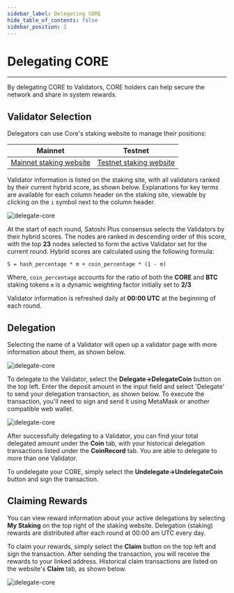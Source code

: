 ```yaml
---
sidebar_label: Delegating CORE
hide_table_of_contents: false
sidebar_position: 2
---
```


# Delegating CORE
---

By delegating CORE to Validators, CORE holders can help secure the network and share in system rewards.

## Validator Selection

Delegators can use Core's staking website to manage their positions:

| Mainnet                                              | Testnet                                                    |
| ---------------------------------------------------- | ---------------------------------------------------------- |
| [Mainnet staking website](https://stake.coredao.org) | [Testnet staking website](https://stake.test.btcs.network) |

Validator information is listed on the staking site, with all validators ranked by their current hybrid score, as shown below. Explanations for key terms are available for each column header on the staking site, viewable by clicking on the `i` symbol next to the column header.

![delegate-core](../../static/img/delegate/delegate-core/delegate-core-1.avif)

At the start of each round, Satoshi Plus consensus selects the Validators by their hybrid scores. The nodes are ranked in descending order of this score, with the top **23** nodes selected to form the active Validator set for the current round. Hybrid scores are calculated using the following formula:

`S = hash_percentage * m + coin_percentage * (1 - m)`

Where,
`coin_percentage` accounts for the ratio of both the **CORE** and **BTC** staking tokens
`m` is a dynamic weighting factor initially set to **2/3**

Validator information is refreshed daily at **00:00 UTC** at the beginning of each round.

## Delegation

Selecting the name of a Validator will open up a validator page with more information about them, as shown below.

![delegate-core](../../static/img/delegate/delegate-core/delegate-core-2.avif)

To delegate to the Validator, select the **Delegate→DelegateCoin** button on the top left. Enter the deposit amount in the input field and select 'Delegate' to send your delegation transaction, as shown below. To execute the transaction, you'll need to sign and send it using MetaMask or another compatible web wallet.

![delegate-core](../../static/img/delegate/delegate-core/delegate-core-3.avif)

After successfully delegating to a Validator, you can find your total delegated amount under the **Coin** tab, with your historical delegation transactions listed under the **CoinRecord** tab. You are able to delegate to more than one Validator.

To undelegate your CORE, simply select the **Undelegate→UndelegateCoin** button and sign the transaction.

## Claiming Rewards

You can view reward information about your active delegations by selecting **My Staking** on the top right of the staking website. Delegation (staking) rewards are distributed after each round at 00:00 am UTC every day.

To claim your rewards, simply select the **Claim** button on the top left and sign the transaction. After sending the transaction, you will receive the rewards to your linked address. Historical claim transactions are listed on the website's **Claim** tab, as shown below.

![delegate-core](../../static/img/delegate/delegate-core/delegate-core-4.avif)
